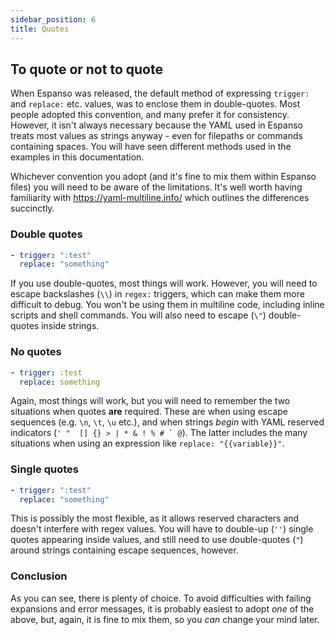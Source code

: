 ```yaml
---
sidebar_position: 6
title: Quotes
---
```


## To quote or not to quote

When Espanso was released, the default method of expressing `trigger:` and
`replace:` etc. values, was to enclose them in double-quotes. Most people
adopted this convention, and many prefer it for consistency. However, it isn't
always necessary because the YAML used in Espanso treats most values as strings
anyway - even for filepaths or commands containing spaces. You will have seen
different methods used in the examples in this documentation.

Whichever convention you adopt (and it's fine to mix them within Espanso files)
you will need to be aware of the limitations. It's well worth having familiarity
with https://yaml-multiline.info/ which outlines the differences succinctly.

### Double quotes

```yml
- trigger: ":test"
  replace: "something"
```

If you use double-quotes, most things will work. However, you will need to
escape backslashes (`\\`) in `regex:` triggers, which can make them more
difficult to debug. You won't be using them in multiline code, including inline
scripts and shell commands. You will also need to escape (`\"`) double-quotes
inside strings.

### No quotes

```yml
- trigger: :test
  replace: something
```

Again, most things will work, but you will need to remember the two situations
when quotes **are** required. These are when using escape sequences (e.g. `\n`,
`\t`, `\u` etc.), and when strings _begin_ with YAML reserved indicators
(``' "  [] {} > | * & ! % # ` @``). The latter includes the many situations when
using an expression like `replace: "{{variable}}"`.

### Single quotes

```yml
- trigger: ":test"
  replace: "something"
```

This is possibly the most flexible, as it allows reserved characters and doesn't
interfere with regex values. You will have to double-up (`''`) single quotes
appearing inside values, and still need to use double-quotes (`"`) around
strings containing escape sequences, however.

### Conclusion

As you can see, there is plenty of choice. To avoid difficulties with failing
expansions and error messages, it is probably easiest to adopt _one_ of the
above, but, again, it is fine to mix them, so you _can_ change your mind later.
